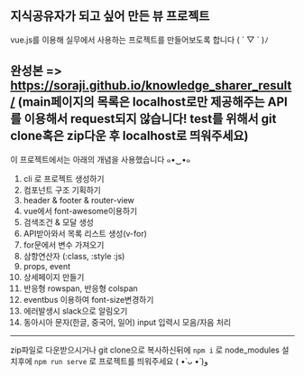 ## 지식공유자가 되고 싶어 만든 뷰 프로젝트


vue.js를 이용해 실무에서 사용하는 프로젝트를 만들어보도록 합니다 ( ´ ▽ ` )ﾉ

완성본 => https://soraji.github.io/knowledge_sharer_result/
(main페이지의 목록은 localhost로만 제공해주는 API를 이용해서 request되지 않습니다! 
test를 위해서 git clone혹은 zip다운 후 localhost로 띄워주세요)
---

이 프로젝트에서는 아래의 개념을 사용했습니다 ๑•‿•๑

1.  cli 로 프로젝트 생성하기
2. 컴포넌트 구조 기획하기
3. header & footer & router-view
4. vue에서 font-awesome이용하기
5. 검색조건 & 모달 생성
6. API받아와서 목록 리스트 생성(v-for)
7. for문에서 변수 가져오기
8. 삼항연산자 (:class, :style :js)
9. props, event
10. 상세페이지 만들기
11. 반응형 rowspan, 반응형 colspan
12. eventbus 이용하여 font-size변경하기
13. 에러발생시 slack으로 알림오기
14. 동아시아 문자(한글, 중국어, 일어) input 입력시 모음/자음 처리



---

zip파일로 다운받으시거나 git clone으로 복사하신뒤에 
`npm i` 로 node_modules 설치후에
`npm run serve` 로 프로젝트를 띄워주세요 ( •̀ ᴗ •́ )و
